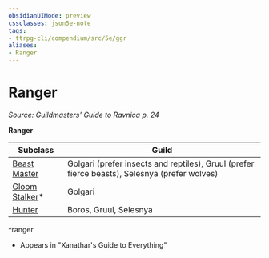 ```yaml
---
obsidianUIMode: preview
cssclasses: json5e-note
tags:
- ttrpg-cli/compendium/src/5e/ggr
aliases:
- Ranger
---
```

# Ranger
*Source: Guildmasters' Guide to Ravnica p. 24* 

**Ranger**

| Subclass | Guild |
|----------|-------|
| [Beast Master](Інструменти%20ДМ/CLI/classes/ranger-xphb.md) | Golgari (prefer insects and reptiles), Gruul (prefer fierce beasts), Selesnya (prefer wolves) |
| [Gloom Stalker](Інструменти%20ДМ/CLI/classes/ranger-xphb-gloom-stalker-xphb.md)* | Golgari |
| [Hunter](Інструменти%20ДМ/CLI/classes/ranger-xphb.md) | Boros, Gruul, Selesnya |
^ranger

* Appears in "Xanathar's Guide to Everything"